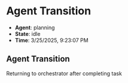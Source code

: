 # Agent Transition

- **Agent**: planning
- **State**: idle
- **Time**: 3/25/2025, 9:23:07 PM

## Agent Transition

Returning to orchestrator after completing task

